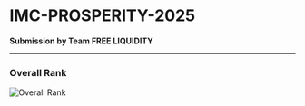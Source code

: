 # IMC-PROSPERITY-2025  

**Submission by Team FREE LIQUIDITY**

---

### Overall Rank  
![Overall Rank](https://github.com/user-attachments/assets/10c9de3c-548a-4c32-bb39-9c3309b1bdee)
